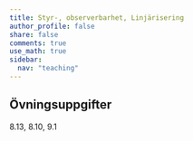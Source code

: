 ```yaml
---
title: Styr-, observerbarhet, Linjärisering
author_profile: false
share: false
comments: true
use_math: true
sidebar:
  nav: "teaching"
---
```


## Övningsuppgifter
8.13, 8.10, 9.1
